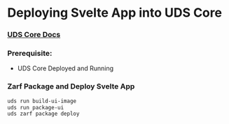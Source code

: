# Deploying Svelte App into UDS Core

### [UDS Core Docs](https://uds.defenseunicorns.com/core/)

### Prerequisite:

- UDS Core Deployed and Running

### Zarf Package and Deploy Svelte App

```bash
uds run build-ui-image
uds run package-ui
uds zarf package deploy
```
